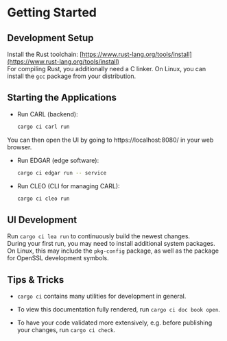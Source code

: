 # Getting Started

## Development Setup
Install the Rust toolchain: [https://www.rust-lang.org/tools/install](https://www.rust-lang.org/tools/install)  
For compiling Rust, you additionally need a C linker. On Linux, you can install the `gcc` package from your distribution.

## Starting the Applications
* Run CARL (backend):
    ```sh
    cargo ci carl run
    ```
You can then open the UI by going to https://localhost:8080/ in your web browser.

* Run EDGAR (edge software):
    ```sh
    cargo ci edgar run -- service
    ```

* Run CLEO (CLI for managing CARL):
    ```sh
    cargo ci cleo run
    ```

## UI Development
Run `cargo ci lea run` to continuously build the newest changes.  
During your first run, you may need to install additional system packages. On Linux, this may include the `pkg-config` package, as well as the package for OpenSSL development symbols.

## Tips & Tricks

* `cargo ci` contains many utilities for development in general.

* To view this documentation fully rendered, run `cargo ci doc book open`.

* To have your code validated more extensively, e.g. before publishing your changes, run `cargo ci check`.
